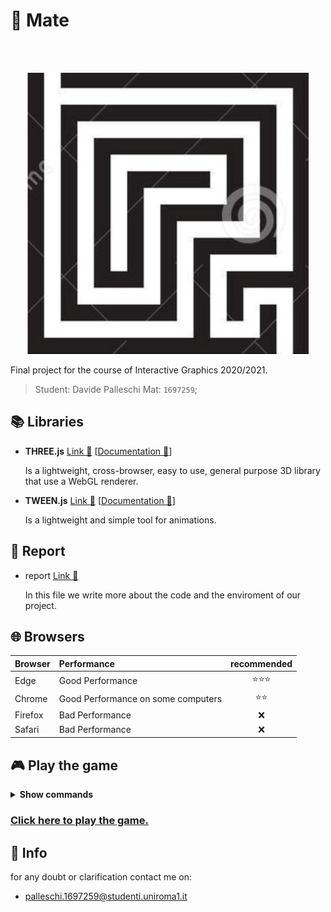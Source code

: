 # 🌳 Mate

<br />
<br />
<p align="center">
  <a href="https://github.com/SapienzaInteractiveGraphicsCourse/final-project-dp-final-project">
    <img alt="Mate" title="Mate" src="./labirinto.jpg" width="450">
  </a>
</p>

Final project for the course of Interactive Graphics 2020/2021.

>Student: Davide Palleschi Mat: `1697259`;

## 📚 Libraries

-   **THREE.js** [Link 🔗](https://threejs.org/) [[Documentation 🔗](https://threejs.org/docs/)]

    Is a lightweight, cross-browser, easy to use, general purpose 3D library that use a WebGL renderer.

-   **TWEEN.js** [Link 🔗](https://github.com/tweenjs/tween.js/) [[Documentation 🔗](https://createjs.com/docs/tweenjs/modules/TweenJS.html)]

    Is a lightweight and simple tool for animations.

## 📜 Report

-   report [Link 🔗](./Report.pdf)

    In this file we write more about the code and the enviroment of our project.

## 🌐 Browsers

|Browser|Performance|recommended|
|:---|:---|:---:|
|Edge|Good Performance|⭐⭐⭐|
|Chrome|Good Performance on some computers|⭐⭐|
|Firefox|Bad Performance|❌|
|Safari|Bad Performance|❌|

## 🎮 Play the game

<details><summary><b>Show commands</b></summary>

- `W` : Move forward
- `A` : Move leftward
- `S` : Move backward
- `D` : Move rightward

</details>

### [Click here to play the game.](https://sapienzainteractivegraphicscourse.github.io/final-project-la_dl-team/)

## 🙋 Info

for any doubt or clarification contact me on:

-   palleschi.1697259@studenti.uniroma1.it
 


